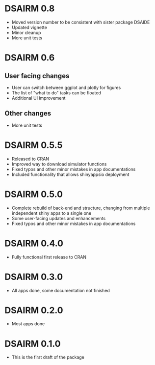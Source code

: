 # DSAIRM 0.8

* Moved version number to be consistent with sister package DSAIDE
* Updated vignette
* Minor cleanup
* More unit tests

# DSAIRM 0.6

## User facing changes

* User can switch between ggplot and plotly for figures
* The list of "what to do" tasks can be floated
* Additional UI improvement

## Other changes

* More unit tests

# DSAIRM 0.5.5

* Released to CRAN
* Improved way to download simulator functions
* Fixed typos and other minor mistakes in app documentations
* Included functionality that allows shinyappsio deployment

# DSAIRM 0.5.0

* Complete rebuild of back-end and structure, changing from multiple independent shiny apps to a single one
* Some user-facing updates and enhancements
* Fixed typos and other minor mistakes in app documentations

# DSAIRM 0.4.0

* Fully functional first release to CRAN


# DSAIRM  0.3.0

* All apps done, some documentation not finished


# DSAIRM  0.2.0

* Most apps done


# DSAIRM  0.1.0

* This is the first draft of the package
